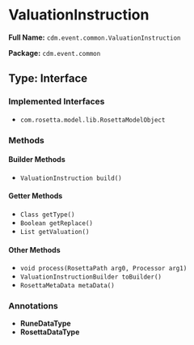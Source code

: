 # ValuationInstruction

**Full Name:** `cdm.event.common.ValuationInstruction`

**Package:** `cdm.event.common`

## Type: Interface

### Implemented Interfaces

- `com.rosetta.model.lib.RosettaModelObject`

### Methods

#### Builder Methods

- `ValuationInstruction build()`

#### Getter Methods

- `Class getType()`
- `Boolean getReplace()`
- `List getValuation()`

#### Other Methods

- `void process(RosettaPath arg0, Processor arg1)`
- `ValuationInstructionBuilder toBuilder()`
- `RosettaMetaData metaData()`

### Annotations

- **RuneDataType**
- **RosettaDataType**

